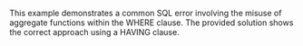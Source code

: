This example demonstrates a common SQL error involving the misuse of aggregate functions within the WHERE clause.  The provided solution shows the correct approach using a HAVING clause.